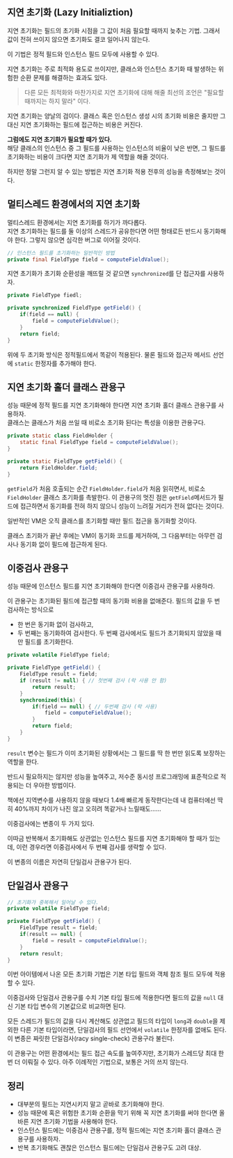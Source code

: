 ## 지연 초기화 (Lazy Initializtion)
지연 초기화는 필드의 초기화 시점을 그 값이 처음 필요할 때까지 늦추는 기법. 그래서 값이 전혀 쓰이지 않으면 초기화도 결코 일어나지 않는다. 

이 기법은 정적 필드와 인스턴스 필드 모두에 사용할 수 있다.

지연 초기화는 주로 최적화 용도로 쓰이지만, 클래스와 인스턴스 초기화 때 발생하는 위험한 순환 문제를 해결하는 효과도 있다.

> 다른 모든 최적화와 마찬가지로 지연 초기화에 대해 해줄 최선의 조언은 "필요할 때까지는 하지 말라" 이다.  

지연 초기화는 양날의 검이다. 클래스 혹은 인스턴스 생성 시의 초기화 비용은 줄지만 그 대신 지연 초기화하는 필드에 접근하는 비용은 커진다.

**그럼에도 지연 초기화가 필요할 때가 있다.**  
해당 클래스의 인스턴스 중 그 필드를 사용하는 인스턴스의 비율이 낮은 반면, 그 필드를 초기화하는 비용이 크다면 지연 초기화가 제 역할을 해줄 것이다.

하지만 정말 그런지 알 수 있는 방법은 지연 초기화 적용 전후의 성능을 측정해보는 것이다.

## 멀티스레드 환경에서의 지연 초기화
멀티스레드 환경에서는 지연 초기화를 하기가 까다롭다.  
지연 초기화하는 필드를 둘 이상의 스레드가 공유한다면 어떤 형태로든 반드시 동기화해야 한다. 그렇지 않으면 심각한 버그로 이어질 것이다.

```java
// 인스턴스 필드를 초기화하는 일반적인 방법
private final FieldType field = computeFieldValue();
```
지연 초기화가 초기화 순환성을 깨뜨릴 것 같으면 `synchronized`를 단 접근자를 사용하자.

```java
private FieldType fiedl;

private synchronized FieldType getField() {
	if(field == null) {
		field = computeFieldValue();
	}
	return field;
}
```
위에 두 초기화 방식은 정적필드에서 똑같이 적용된다. 물론 필드와 접근자 메서드 선언에 `static` 한정자를 추가해야 한다.

## 지연 초기화 홀더 클래스 관용구
성능 때문에 정적 필드를 지연 초기화해야 한다면 지연 초기화 홀더 클래스 관용구를 사용하자.  
클래스는 클래스가 처음 쓰일 때 비로소 초기화 된다는 특성을 이용한 관용구다.
```java
private static class FieldHolder {
	static final FieldType field = computeFieldValue();
}

private static FieldType getField() {
	return FieldHolder.field;
}
```
`getField`가 처음 호출되는 순간 `FieldHolder.field`가 처음 읽히면서, 비로소 `FieldHolder` 클래스 초기화를 촉발한다. 이 관용구의 멋진 점은 `getField`메서드가 필드에 접근하면서 동기화를 전혀 하지 않으니 성능이 느려질 거리가 전혀 없다는 것이다.

일반적인 VM은 오직 클래스를 초기화할 때만 필드 접근을 동기화할 것이다.

클래스 초기화가 끝난 후에는 VM이 동기화 코드를 제거하여, 그 다음부터는 아무런 검사나 동기화 없이 필드에 접근하게 된다.

## 이중검사 관용구
성능 때문에 인스턴스 필드를 지연 초기화해야 한다면 이중검사 관용구를 사용하라.

이 관용구는 초기화된 필드에 접근할 때의 동기화 비용을 없애준다. 필드의 값을 두 번 검사하는 방식으로  
- 한 번은 동기화 없이 검사하고, 
- 두 번째는 동기화하여 검사한다.
두 번째 검사에서도 필드가 초기화되지 않았을 때만 필드를 초기화한다.

```java
private volatile FieldType field;

private FieldType getField() {
	FieldType result = field;
	if (result != null) { // 첫번째 검사 (락 사용 안 함)
		return result;
	}
	synchronized(this) {
		if(field == null) { // 두번째 검사 (락 사용)
			field = computeFieldValue();
		}
		return field;
	}
}
```
`result` 변수는 필드가 이미 초기화된 상황에서는 그 필드를 딱 한 번만 읽도록 보장하는 역할을 한다.

반드시 필요하지는 않지만 성능을 높여주고, 저수준 동시성 프로그래밍에 표준적으로 적용되는 더 우아한 방법이다.

책에선 지역변수를 사용하지 않을 때보다 1.4배 빠르게 동작한다는데 내 컴퓨터에선 딱히 40%까지 차이가 나진 않고 오히려 똑같거나 느릴때도......

이중검사에는 변종이 두 가지 있다. 

이따금 반복해서 초기화해도 상관없는 인스턴스 필드를 지연 초기화해야 할 때가 있는데, 이런 경우라면 이중검사에서 두 번째 검사를 생략할 수 있다.

이 변종의 이름은 자연히 단일검사 관용구가 된다.
## 단일검사 관용구
```java
// 초기화가 중복해서 일어날 수 있다.
private volatile FieldType field;

private FieldType getField() {
	FieldType result = field;
	if(result == null) {
		field = result = computeFieldValue();
	}
	return result;
}
```

이번 아이템에서 나온 모든 초기화 기법은 기본 타입 필드와 객체 참조 필드 모두에 적용할 수 있다.

이중검사와 단일검사 관용구를 수치 기본 타입 필드에 적용한다면 필드의 값을 `null` 대신 기본 타입 변수의 기본값으로 비교하면 된다.

모든 스레드가 필드의 값을 다시 계산해도 상관없고 필드의 타입이 `long`과 `double`을 제외한 다른 기본 타입이라면, 단일검사의 필드 선언에서 `volatile` 한정자를 없애도 된다.  
이 변종은 짜릿한 단일검사(racy single-check) 관용구라 불린다.

이 관용구는 어떤 환경에서는 필드 접근 속도를 높여주지만, 초기화가 스레드당 최대 한 번 더 이뤄질 수 있다. 아주 이례적인 기법으로, 보통은 거의 쓰지 않는다.

## 정리
- 대부분의 필드는 지연시키지 말고 곧바로 초기화해야 한다.
- 성능 때문에 혹은 위험한 초기화 순환을 막기 위해 꼭 지연 초기화를 써야 한다면 올바른 지연 초기화 기법을 사용해야 한다.
- 인스턴스 필드에는 이중검사 관용구를, 정적 필드에는 지연 초기화 홀더 클래스 관용구를 사용하자.
- 반복 초기화해도 괜찮은 인스턴스 필드에는 단일검사 관용구도 고려 대상.
